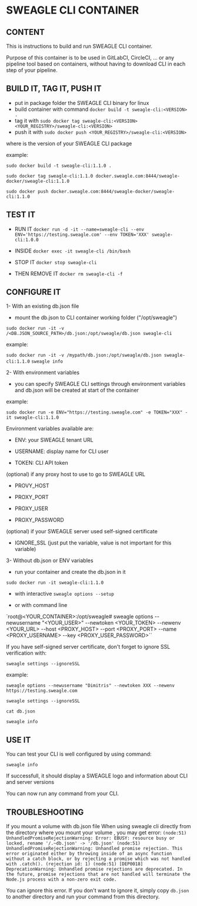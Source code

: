 # SWEAGLE CLI CONTAINER

## CONTENT

This is instructions to build and run SWEAGLE CLI container.

Purpose of this container is to be used in GitLabCI, CircleCI, ... or any pipeline tool based on containers, without having to download CLI in each step of your pipeline.


## BUILD IT, TAG IT, PUSH IT

- put in package folder the SWEAGLE CLI binary for linux
- build container with command `docker build -t sweagle-cli:<VERSION> .`
- tag it with `sudo docker tag sweagle-cli:<VERSION> <YOUR_REGISTRY>/sweagle-cli:<VERSION>`
- push it with `sudo docker push <YOUR_REGISTRY>/sweagle-cli:<VERSION>`

where <VERSION> is the version of your SWEAGLE CLI package


example:

`sudo docker build -t sweagle-cli:1.1.0 .`

`sudo docker tag sweagle-cli:1.1.0 docker.sweagle.com:8444/sweagle-docker/sweagle-cli:1.1.0`

`sudo docker push docker.sweagle.com:8444/sweagle-docker/sweagle-cli:1.1.0`


## TEST IT

- RUN IT
`docker run -d -it --name=sweagle-cli --env ENV='https://testing.sweagle.com' --env TOKEN='XXX' sweagle-cli:1.0.0`

- INSIDE
`docker exec -it sweagle-cli /bin/bash`

- STOP IT
`docker stop sweagle-cli`

- THEN REMOVE IT
`docker rm sweagle-cli -f`


## CONFIGURE IT

1- With an existing db.json file

- mount the db.json to CLI container working folder ("/opt/sweagle")

`sudo docker run -it -v /<DB.JSON_SOURCE_PATH>/db.json:/opt/sweagle/db.json sweagle-cli`

example:

`sudo docker run -it -v /mypath/db.json:/opt/sweagle/db.json sweagle-cli:1.1.0`
`sweagle info`


2- With environment variables

- you can specify SWEAGLE CLI settings through environment variables and db.json will be created at start of the container

example:

`sudo docker run -e ENV="https://testing.sweagle.com" -e TOKEN="XXX" -it sweagle-cli:1.1.0`

Environment variables available are:

- ENV: your SWEAGLE tenant URL

- USERNAME: display name for CLI user

- TOKEN: CLI API token

(optional) if any proxy host to use to go to SWEAGLE URL

- PROVY_HOST

- PROXY_PORT

- PROXY_USER

- PROXY_PASSWORD

(optional) if your SWEAGLE server used self-signed certificate

- IGNORE_SSL (just put the variable, value is not important for this variable)


3- Without db.json or ENV variables

- run your container and create the db.json in it

`sudo docker run -it sweagle-cli:1.1.0`


  - with interactive `sweagle options --setup`


  - or with command line

`root@<YOUR_CONTAINER>:/opt/sweagle# sweagle options --newusername "<YOUR_USER>" --newtoken <YOUR_TOKEN> --newenv <YOUR_URL> --host <PROXY_HOST> --port <PROXY_PORT> --name <PROXY_USERNAME> --key <PROXY_USER_PASSWORD>``

If you have self-signed server certificate, don't forget to ignore SSL verification with:

`sweagle settings --ignoreSSL`

example:

`sweagle options --newusername "Dimitris" --newtoken XXX --newenv https://testing.sweagle.com`

`sweagle settings --ignoreSSL`

`cat db.json`

`sweagle info`


## USE IT

You can test your CLI is well configured by using command:

`sweagle info`

If successfull, it should display a SWEAGLE logo and information about CLI and server versions

You can now run any command from your CLI.


## TROUBLESHOOTING

If you mount a volume with db.json file
When using sweagle cli directly from the directory where you mount your volume , you may get error:
`(node:51) UnhandledPromiseRejectionWarning: Error: EBUSY: resource busy or locked, rename '/.~db.json' -> '/db.json'
(node:51) UnhandledPromiseRejectionWarning: Unhandled promise rejection. This error originated either by throwing inside of an async function without a catch block, or by rejecting a promise which was not handled with .catch(). (rejection id: 1)
(node:51) [DEP0018] DeprecationWarning: Unhandled promise rejections are deprecated. In the future, promise rejections that are not handled will terminate the Node.js process with a non-zero exit code.`

You can ignore this error. If you don't want to ignore it, simply copy `db.json` to another directory and run your command from this directory.

